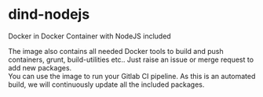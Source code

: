 # dind-nodejs
Docker in Docker Container with NodeJS included    

The image also contains all needed Docker tools to build and push containers, grunt, build-utilities etc.. Just raise an issue or merge request to add new packages.  
You can use the image to run your Gitlab CI pipeline. As this is an automated build, we will continuously update all the included packages. 


